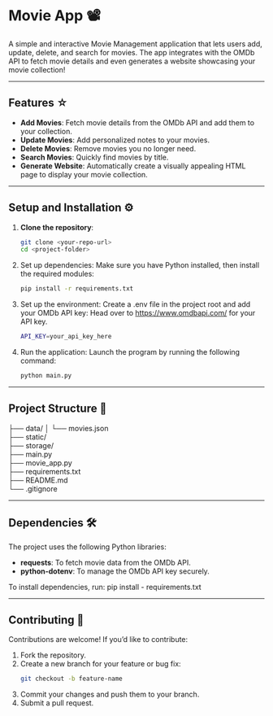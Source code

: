 # Movie App 📽️

A simple and interactive Movie Management application that lets users add, update, delete, and search for movies. The app integrates with the OMDb API to fetch movie details and even generates a website showcasing your movie collection!

---

## Features ☆
- **Add Movies**: Fetch movie details from the OMDb API and add them to your collection.
- **Update Movies**: Add personalized notes to your movies.
- **Delete Movies**: Remove movies you no longer need.
- **Search Movies**: Quickly find movies by title.
- **Generate Website**: Automatically create a visually appealing HTML page to display your movie collection.

---

## Setup and Installation ⚙️

1. **Clone the repository**:
   ```bash
   git clone <your-repo-url>
   cd <project-folder>
   
2. Set up dependencies: Make sure you have Python installed, then install the required modules:
    ```bash
    pip install -r requirements.txt

3. Set up the environment: Create a .env file in the project root and add your OMDb API key:
   Head over to https://www.omdbapi.com/ for your API key.
   ```bash
   API_KEY=your_api_key_here
   
4. Run the application: Launch the program by running the following command:
   ```bash
   python main.py

---

## Project Structure 📂

├── data/
│   └── movies.json        
├── static/                
├── storage/               
├── main.py                
├── movie_app.py           
├── requirements.txt       
├── README.md              
└── .gitignore      

---

## Dependencies 🛠️

The project uses the following Python libraries:

- **requests**: To fetch movie data from the OMDb API.
- **python-dotenv**: To manage the OMDb API key securely.

To install dependencies, run: pip install - requirements.txt

---
## Contributing 🤝

Contributions are welcome! If you’d like to contribute:

1. Fork the repository.
2. Create a new branch for your feature or bug fix:
   ```bash
   git checkout -b feature-name

3. Commit your changes and push them to your branch.
4. Submit a pull request.

